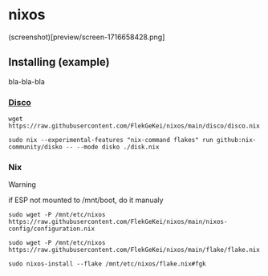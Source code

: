 # nixos

(screenshot)[preview/screen-1716658428.png]

## Installing (example)

bla-bla-bla

### [Disco](https://github.com/nix-community/disko)

```console
wget https://raw.githubusercontent.com/FlekGeKei/nixos/main/disco/disco.nix
```
```console
sudo nix --experimental-features "nix-command flakes" run github:nix-community/disko -- --mode disko ./disk.nix
```

### Nix

> [!WARNING]
> if ESP not mounted to /mnt/boot, do it manualy

```console
sudo wget -P /mnt/etc/nixos https://raw.githubusercontent.com/FlekGeKei/nixos/main/nixos-config/configuration.nix 
```
```console
sudo wget -P /mnt/etc/nixos https://raw.githubusercontent.com/FlekGeKei/nixos/main/flake/flake.nix 
```
```console
sudo nixos-install --flake /mnt/etc/nixos/flake.nix#fgk
```
